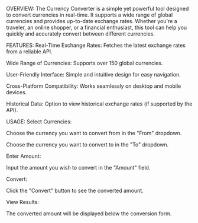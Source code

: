 OVERVIEW:
The Currency Converter is a simple yet powerful tool designed to convert currencies in real-time. It supports a wide range of global currencies and provides up-to-date exchange rates. Whether you're a traveler, an online shopper, or a financial enthusiast, this tool can help you quickly and accurately convert between different currencies.

FEATURES:
Real-Time Exchange Rates: Fetches the latest exchange rates from a reliable API.

Wide Range of Currencies: Supports over 150 global currencies.

User-Friendly Interface: Simple and intuitive design for easy navigation.

Cross-Platform Compatibility: Works seamlessly on desktop and mobile devices.

Historical Data: Option to view historical exchange rates (if supported by the API).

USAGE:
Select Currencies:

Choose the currency you want to convert from in the "From" dropdown.

Choose the currency you want to convert to in the "To" dropdown.

Enter Amount:

Input the amount you wish to convert in the "Amount" field.

Convert:

Click the "Convert" button to see the converted amount.

View Results:

The converted amount will be displayed below the conversion form.
